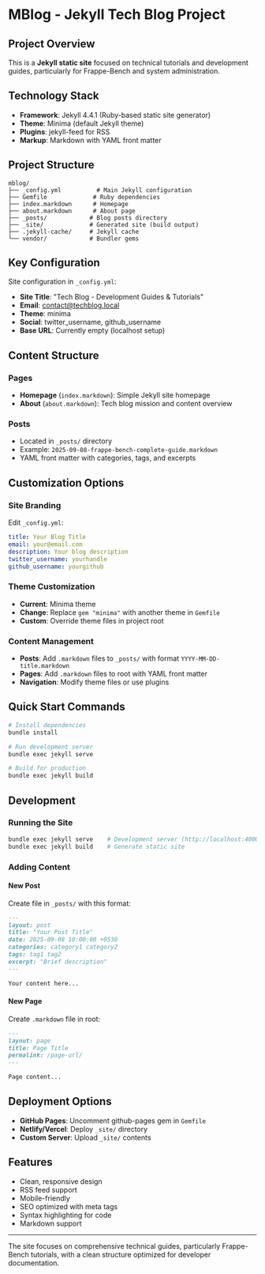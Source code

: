 # MBlog - Jekyll Tech Blog Project

## **Project Overview**
This is a **Jekyll static site** focused on technical tutorials and development guides, particularly for Frappe-Bench and system administration.

## **Technology Stack**
- **Framework**: Jekyll 4.4.1 (Ruby-based static site generator)
- **Theme**: Minima (default Jekyll theme)
- **Plugins**: jekyll-feed for RSS
- **Markup**: Markdown with YAML front matter

## **Project Structure**

```
mblog/
├── _config.yml          # Main Jekyll configuration
├── Gemfile             # Ruby dependencies
├── index.markdown      # Homepage
├── about.markdown      # About page
├── _posts/            # Blog posts directory
├── _site/             # Generated site (build output)
├── .jekyll-cache/     # Jekyll cache
└── vendor/            # Bundler gems
```

## **Key Configuration**

Site configuration in `_config.yml`:
- **Site Title**: "Tech Blog - Development Guides & Tutorials"
- **Email**: contact@techblog.local
- **Theme**: minima
- **Social**: twitter_username, github_username
- **Base URL**: Currently empty (localhost setup)

## **Content Structure**

### **Pages**
- **Homepage** (`index.markdown`): Simple Jekyll site homepage
- **About** (`about.markdown`): Tech blog mission and content overview

### **Posts**
- Located in `_posts/` directory
- Example: `2025-09-08-frappe-bench-complete-guide.markdown`
- YAML front matter with categories, tags, and excerpts

## **Customization Options**

### **Site Branding**
Edit `_config.yml`:
```yaml
title: Your Blog Title
email: your@email.com
description: Your blog description
twitter_username: yourhandle
github_username: yourgithub
```

### **Theme Customization**
- **Current**: Minima theme
- **Change**: Replace `gem "minima"` with another theme in `Gemfile`
- **Custom**: Override theme files in project root

### **Content Management**
- **Posts**: Add `.markdown` files to `_posts/` with format `YYYY-MM-DD-title.markdown`
- **Pages**: Add `.markdown` files to root with YAML front matter
- **Navigation**: Modify theme files or use plugins

## **Quick Start Commands**

```bash
# Install dependencies
bundle install

# Run development server
bundle exec jekyll serve

# Build for production  
bundle exec jekyll build
```

## **Development**

### **Running the Site**
```bash
bundle exec jekyll serve    # Development server (http://localhost:4000)
bundle exec jekyll build    # Generate static site
```

### **Adding Content**

#### New Post
Create file in `_posts/` with this format:
```markdown
---
layout: post
title: "Your Post Title"
date: 2025-09-08 10:00:00 +0530
categories: category1 category2
tags: tag1 tag2
excerpt: "Brief description"
---

Your content here...
```

#### New Page
Create `.markdown` file in root:
```markdown
---
layout: page
title: Page Title
permalink: /page-url/
---

Page content...
```

## **Deployment Options**
- **GitHub Pages**: Uncomment github-pages gem in `Gemfile`
- **Netlify/Vercel**: Deploy `_site/` directory
- **Custom Server**: Upload `_site/` contents

## **Features**
- Clean, responsive design
- RSS feed support
- Mobile-friendly
- SEO optimized with meta tags
- Syntax highlighting for code
- Markdown support

---

The site focuses on comprehensive technical guides, particularly Frappe-Bench tutorials, with a clean structure optimized for developer documentation.